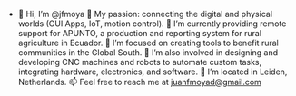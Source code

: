 - 👋 Hi, I’m @jfmoya
👀 My passion: connecting the digital and physical worlds (GUI Apps, IoT, motion control).
🌱 I’m currently providing remote support for APUNTO, a production and reporting system for rural agriculture in Ecuador.
💞️ I’m focused on creating tools to benefit rural communities in the Global South.
🤖 I’m also involved in designing and developing CNC machines and robots to automate custom tasks, integrating hardware, electronics, and software.
📍 I’m located in Leiden, Netherlands.
📫 Feel free to reach me at juanfmoyad@gmail.com


